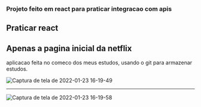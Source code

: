 ### Projeto feito em react para praticar integracao com apis
## Praticar react
## Apenas a pagina inicial da netflix

aplicacao feita no comeco dos meus estudos, usando o git para armazenar estudos.

![Captura de tela de 2022-01-23 16-19-49](https://user-images.githubusercontent.com/86208458/150694716-c780e718-d589-41ce-bc75-e47db1ddb5bb.png)


<hr />


![Captura de tela de 2022-01-23 16-19-58](https://user-images.githubusercontent.com/86208458/150694685-4849c770-81eb-4e5e-9e88-1f8b817cc1b0.png)
